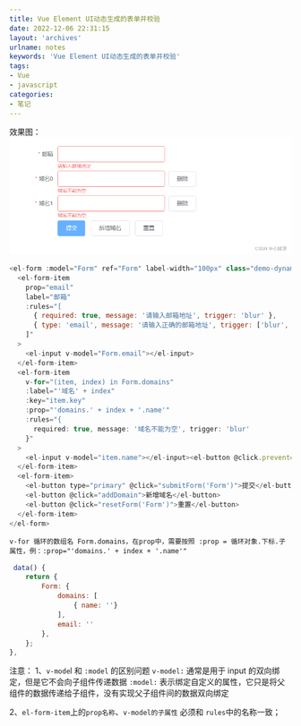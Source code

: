 ```yaml
---
title: Vue Element UI动态生成的表单并校验
date: 2022-12-06 22:31:15
layout: 'archives'
urlname: notes
keywords: 'Vue Element UI动态生成的表单并校验'
tags: 
- Vue
- javascript
categories: 
- 笔记
---
```


效果图：
![](no-022/1.png)

```javascript
<el-form :model="Form" ref="Form" label-width="100px" class="demo-dynamic">
  <el-form-item
    prop="email"
    label="邮箱"
    :rules="[
      { required: true, message: '请输入邮箱地址', trigger: 'blur' },
      { type: 'email', message: '请输入正确的邮箱地址', trigger: ['blur', 'change'] }
    ]"
  >
    <el-input v-model="Form.email"></el-input>
  </el-form-item>
  <el-form-item
    v-for="(item, index) in Form.domains"
    :label="'域名' + index"
    :key="item.key"
    :prop="'domains.' + index + '.name'"
    :rules="{
      required: true, message: '域名不能为空', trigger: 'blur'
    }"
  >
    <el-input v-model="item.name"></el-input><el-button @click.prevent="removeDomain(item)">删除</el-button>
  </el-form-item>
  <el-form-item>
    <el-button type="primary" @click="submitForm('Form')">提交</el-button>
    <el-button @click="addDomain">新增域名</el-button>
    <el-button @click="resetForm('Form')">重置</el-button>
  </el-form-item>
</el-form>
```
`v-for 循环的数组名 Form.domains，在prop中，需要按照 :prop = 循环对象.下标.子属性，例：:prop="'domains.' + index + '.name'"`
```javascript
 data() {
 	return {
    	Form: {
        	domains: [
          		{ name: ''}
          	],
          	email: ''
        },
	};
},
```
注意：
1、`v-mode`l 和 `:model` 的区别问题
`v-model:` 通常是用于 input 的双向绑定，但是它不会向子组件传递数据 
`:model:` 表示绑定自定义的属性，它只是将父组件的数据传递给子组件，没有实现父子组件间的数据双向绑定
 
2、`el-form-item`上的`prop名称`、`v-model的子属性` 必须和 `rules`中的名称一致；